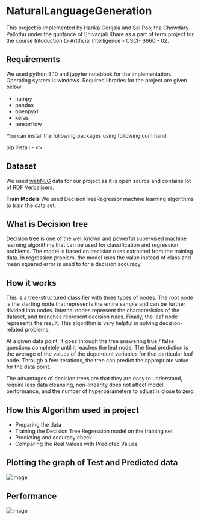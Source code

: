 # NaturalLanguageGeneration

This project is implemented by Harika Gorijala and Sai Poojitha Chowdary Pallothu under the guidance of Shivanjali Khare as a part of term project for the course Intoduction to Artificial Intelligence - CSCI- 6660 - 02.

## Requirements
We used python 3.10 and jupyter notebbok for the implementation. Operating system is windows. Required libraries for the project are given below:

- numpy
- pandas
- openpyxl
- keras
- tensorflow

You can install the following packages using following command

pip install - <<packageName>>

## Dataset
We used [webNLG](https://gitlab.com/shimorina/webnlg-dataset) data for our project as it is open source and contains lot of RDF Verbalisers.

  **Train Models**
We used DecisionTreeRegressor machine learning algorithms to train the data set.

## What is Decision tree
  
Decision tree is one of the well known and powerful supervised machine learning algorithms that can be used for classification and regression problems. The model is based on decision rules extracted from the training data. In regression problem, the model uses the value instead of class and mean squared error is used to for a decision accuracy

## How it works
  
This is a tree-structured classifier with three types of nodes. The root node is the starting node that represents the entire sample and can be further divided into  nodes. Internal nodes represent the characteristics of the dataset, and  branches represent  decision rules. Finally, the leaf node represents the result. This algorithm is very helpful in solving decision-related problems.

At a given data point, it goes through the  tree  answering true / false questions completely until it reaches the leaf node. The final prediction is the average of the values of the dependent variables for that particular leaf node. Through a few iterations, the tree can predict the appropriate value for the data point.

The advantages of decision trees are that they are easy to understand, require less data cleansing, non-linearity does not affect model performance, and the number of hyperparameters to adjust is close to zero.

## How this Algorithm used in project
 
- Preparing the data
- Training the Decision Tree Regression model on the training set
- Predicting and accuracy check
- Comparing the Real Values with Predicted Values
 
## Plotting the graph of Test and Predicted data

  ![image](https://user-images.githubusercontent.com/95735293/145894683-c43393a7-237f-4eb7-b7a6-93a2fc5d084f.png)

  
## Performance
  
![image](https://user-images.githubusercontent.com/95735293/145894711-080db206-4a77-4369-9321-273ebab9d0f1.png)
